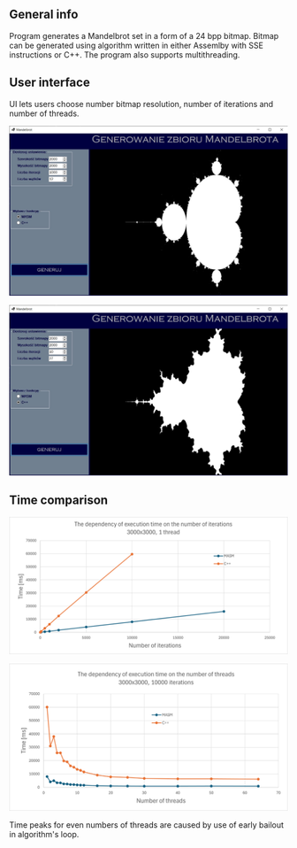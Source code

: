 ## General info
Program generates a Mandelbrot set in a form of a 24 bpp bitmap. Bitmap can be generated using algorithm written in either Assemlby with SSE instructions or C++. The program also supports multithreading.

## User interface
UI lets users choose number bitmap resolution, number of iterations and number of threads.  

![Screen Shot](images/mandelSet-MASM.jpg)  

![Screen Shot](images/mandelSet-Cpp.jpg)

## Time comparison
![Chart](images/iteration_chart.png)  

![Chart](images/thread_chart.png)  

Time peaks for even numbers of threads are caused by use of early bailout in algorithm's loop.
